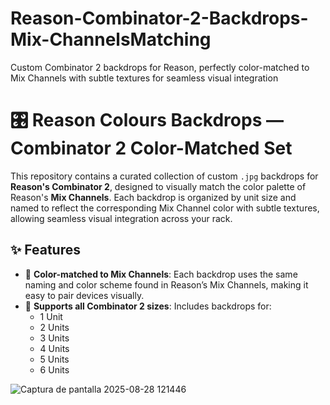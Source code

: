 # Reason-Combinator-2-Backdrops-Mix-ChannelsMatching
Custom Combinator 2 backdrops for Reason, perfectly color-matched to Mix Channels with subtle textures for seamless visual integration

# 🎛️ Reason Colours Backdrops — Combinator 2 Color-Matched Set

This repository contains a curated collection of custom `.jpg` backdrops for **Reason's Combinator 2**, designed to visually match the color palette of Reason's **Mix Channels**. Each backdrop is organized by unit size and named to reflect the corresponding Mix Channel color with subtle textures, allowing seamless visual integration across your rack.

## ✨ Features

- 🎨 **Color-matched to Mix Channels**: Each backdrop uses the same naming and color scheme found in Reason’s Mix Channels, making it easy to pair devices visually.
- 📐 **Supports all Combinator 2 sizes**: Includes backdrops for:
  - 1 Unit
  - 2 Units
  - 3 Units
  - 4 Units
  - 5 Units
  - 6 Units


![Captura de pantalla 2025-08-28 121446](https://github.com/user-attachments/assets/eb63b237-fad7-42c1-804e-1a20751e6e83)

